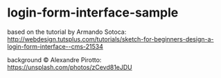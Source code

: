 # login-form-interface-sample
based on the tutorial by Armando Sotoca: http://webdesign.tutsplus.com/tutorials/sketch-for-beginners-design-a-login-form-interface--cms-21534

background © Alexandre Pirotto: https://unsplash.com/photos/zCevd81eJDU
